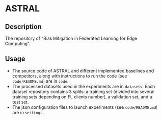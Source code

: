 # ASTRAL

## Description

The repository of "Bias Mitigation in Federated Learning for Edge Computing".

## Usage
- The source code of ASTRAL and different implemented baselines and competitors, along with instructions to run the code (see ```code/README.md```) are in ```code```.
- The processed datasets used in the experiments are in ```datasets```. Each dataset repository contains 3 splits: a training set (divided into several training sets depending on FL clients number), a validation set, and a test set.
- The json configuration files to launch experiments (see ```code/README.md```) are in ```settings```.

